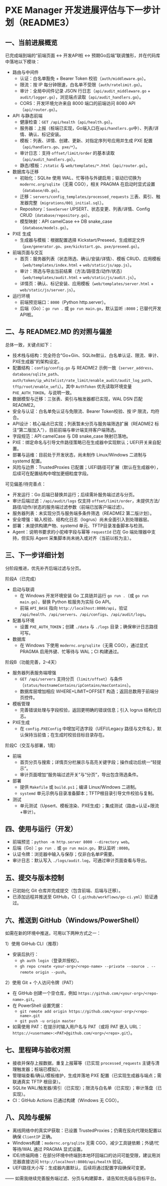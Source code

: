 # PXE Manager 开发进展评估与下一步计划（README3）

## 一、当前进展概览
已完成端到端的“前端页面 ↔ 开发API桩 ↔ 预期Go后端”联调雏形，并在代码库中落地以下模块：
- 路由与中间件
  - 认证：白名单豁免 + Bearer Token 校验（`auth/middleware.go`）。
  - 限流：按 IP 每分钟限速，白名单不受限（`auth/ratelimit.go`）。
  - 审计：全局中间件记录 JSON 行日志（`api/audit_middleware.go` + `audit/logger.go`），浏览端点读取（`api/audit_handlers.go`）。
  - CORS：开发环境允许来自 8000 端口的前端访问 8080 API（`api/router.go`）。
- API 与静态前端
  - 健康检查：`GET /api/health`（`api/health.go`）。
  - 服务器：上报（桩端已实现，Go端入口在`api/handlers.go`中）、列表/详情、确认、标记安装。
  - 模板：列表、详情、创建、更新、对指定序列号应用并生成 PXE 配置（`api/handlers.go`、`pxe/*`）。
  - 审计日志：支持 `offset/limit/order` 的基本读取（`api/audit_handlers.go`）。
  - 静态/模板：`/static` 与 `web/templates/*.html`（`api/router.go`）。
- 数据库与迁移
  - 初始化：SQLite 使用 WAL、忙等待与外键启用；驱动已切换为 `modernc.org/sqlite`（无需 CGO），相关 PRAGMA 在启动时显式设置（`database/db.go`）。
  - 迁移：`servers/config_templates/processed_requests` 三表、索引、触发器完整（`migrations/001_initial.sql`）。
  - Repository：`SaveServer` UPSERT、状态变更、列表/详情、Config CRUD（`database/repository.go`）。
  - 模型映射：API camelCase ↔ DB snake_case（`database/models.go`）。
- PXE 生成
  - 生成器与模板：根据配置选择 Kickstart/Preseed，生成绑定文件（`pxe/generator.go`、`pxe/kickstart.go`、`pxe/preseed.go`）。
- 前端页面与交互
  - 首页：服务器列表（状态筛选、确认/安装/详情）、模板 CRUD、应用模板（`web/templates/index.html` + `web/static/js/app.js`）。
  - 审计：筛选与导出当前结果（方法/路径含/动作/状态）（`web/templates/audit.html` + `web/static/js/audit.js`）。
  - 详情页：确认、标记安装、应用模板（`web/templates/server.html` + `web/static/js/server.js`）。
- 运行环境
  - 前端预览端口：`8000`（Python http.server）。
  - 后端（Go）：`go run .` 或 `go run main.go`，默认监听 `:8080`；已替代开发API桩。

## 二、与 README2.MD 的对照与偏差
总体一致，关键点如下：
- 技术栈与结构：完全符合“Go+Gin、SQLite默认、白名单认证、限流、审计、PXE生成器”的架构设定。
- 配置结构：`config/config.go` 与 README2 示例一致（`server_address`、`database/sqlite_path`、`auth/token/ip_whitelist/rate_limit/enable_audit/audit_log_path`、`tftp/root/enable_uefi`）。其中 `AuthToken` 优先读取环境变量 `PXE_AUTH_TOKEN`，与说明一致。
- 数据模型与迁移：三张表、索引与触发器都已实现，WAL DSN 匹配 README2。
- 安全与认证：白名单免认证与免限流、Bearer Token校验、按 IP 限流，均符合。
- API设计：核心端点已实现；列表暂未分页与服务端筛选扩展（README2 标注“第二版加入”），目前前端与审计端支持客户端筛选。
- 字段规范：API camelCase 与 DB snake_case 映射已落地。
- PXE：绑定命名与引导文件路径策略已在生成器中实现默认；UEFI开关来自配置。
- 部署与运维：目前处于开发状态，尚未制作 Linux/Windows 二进制与 systemd 配置。
- 风险与边界：TrustedProxies 已配置；UEFI路径可扩展（默认在生成器中），后续可在配置结构中增加更细粒度字段。

可见偏差/待完善点：
- 开发运行：Go 后端已替换并运行；后续需补服务端过滤与分页。
- 审计后端过滤：`/api/audit/logs` 仅支持 `offset/limit/order`，未提供方法/路径/动作/状态的服务端过滤参数（前端已加客户端过滤）。
- 服务器列表：未实现分页与服务端多条件筛选（README2 第二版计划）。
- 安全增强：输入校验、结构化日志（logrus）尚未全面引入到处理器层。
- 部署：未提供构建产物、systemd 单元、TFTP目录准备脚本与检测。
- Agent：说明书要求的小驼峰字段与幂等 `requestId` 已在 Go 端处理器中支持，但实际 Agent 采集脚本尚未纳入或对齐（当前以桩为主）。

## 三、下一步详细计划
分阶段推进，优先补齐后端过滤与分页。

阶段A（已完成）
- 启动与联调
  - 在 Windows 开发环境安装 Go 工具链并运行 `go run .`（或 `go run main.go`），替换 Python 桩服务为实际 Go API。
  - 前端 `API_BASE` 指向 `http://localhost:8080/api`，验证 `/api/health`、`/api/servers`、`/api/configs`、`/api/audit/logs`。
- 配置与环境
  - 设置 `PXE_AUTH_TOKEN`；创建 `./data` 与 `./logs` 目录；确保审计日志路径可写。
- 数据库
  - 在 Windows 下使用 `modernc.org/sqlite`（无需 CGO），通过显式 PRAGMA 启用外键、忙等待与 WAL；CI 构建通过。

阶段B（功能完善，2–4天）
- 服务器列表服务端增强
  - `GET /api/servers` 支持分页（`limit/offset`）与条件（`status/hostnameContains/ipContains/macContains`）。
  - 数据库层增加相应 WHERE+LIMIT+OFFSET 构造；返回总数用于前端分页控件。
- 模板管理
  - 完善错误处理与字段校验，返回更明确的错误信息；引入 logrus 结构化日志。
- PXE生成
  - 在 `config.PXEConfig` 中增加可选字段（UEFI/Legacy 路径与文件名），默认保持当前值；在生成时校验目标目录存在。

阶段C（交互与部署，1周）
- 前端
  - 首页分页与搜索；详情页分栏展示与高亮关键字段；操作成功后统一“轻提示”。
  - 审计页面增加“服务端过滤开关”与“分页”，导出包含筛选条件。
- 部署
  - 提供 `Makefile` 或 `build.ps1`；编译 Linux/Windows 二进制。
  - `systemd` 单元示例与目录准备脚本；TFTP根目录引导文件校验与复制。
- 测试
  - 单元测试（Upsert、模板渲染、PXE生成）；集成测试（路由+认证+限流+审计）。

## 四、使用与运行（开发）
- 前端预览：`python -m http.server 8000 --directory web`。
- 后端（Go）：`go run .` 或 `go run main.go`，默认监听 `:8080`。
- 认证令牌：浏览器中输入与保存；仅非白名单IP需要。
- 审计日志：默认写入 `./logs/audit.log`，可通过审计页面查看与导出。

## 五、提交与版本控制
- 已初始化 Git 仓库并完成提交（包含前端、后端与迁移）。
- 已添加远程并推送至 GitHub，CI（`.github/workflows/go-ci.yml`）验证通过。

## 六、推送到 GitHub（Windows/PowerShell）
如需在新的环境中推送，可用以下两种方式之一：

1）使用 GitHub CLI（推荐）
- 安装后执行：
  - `gh auth login`（登录并授权）。
  - `gh repo create <your-org>/<repo-name> --private --source . --remote origin --push`。

2）使用 Git + 个人访问令牌（PAT）
- 在 GitHub 创建一个空仓库，例如 `https://github.com/<your-org>/<repo-name>.git`。
- 在 PowerShell 设置凭据：
  - `git remote add origin https://github.com/<your-org>/<repo-name>.git`
  - `git push -u origin master`
- 如需使用 PAT：在提示时输入用户名与 PAT（或将 PAT 嵌入 URL：`https://<username>:<PAT>@github.com/<org>/<repo>.git`）。

## 七、里程碑与验收对照
- 接收并保存上报数据，重复上报幂等（已实现 `processed_requests` 主键与清理触发器；桩端已模拟）。
- 管理端查看/确认/模板维护，生成并落地 PXE 配置（已实现生成器与端点；需联通真实 TFTP 根目录）。
- SQLite WAL/触发器/索引（已实现）；限流与白名单（已实现）；审计落盘（已实现）。
- CI：GitHub Actions 已通过构建（Windows 无 CGO）。

## 八、风险与缓解
- 离线网络中的真实IP获取：已设置 TrustedProxies；仍需在反向代理处配置以确保 `ClientIP` 正确。
- Windows构建：`modernc.org/sqlite` 无需 CGO，减少工具链依赖；外键/忙等待/WAL 通过 PRAGMA 显式设置。
- IDE/终端网络：在部分环境中终端到本地环回端口的访问可能受限，建议用浏览器直接访问 `http://localhost:8080/api/health` 验证。
- UEFI路径大小写：生成器内置默认，后续将通过配置字段确保可变更。

——
如需我继续完善服务端过滤、分页与构建脚本，请告知优先级与目标平台。